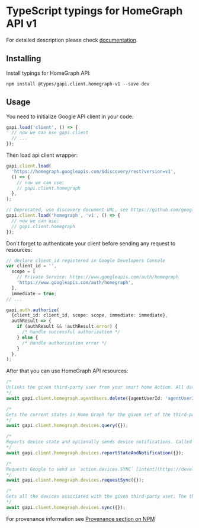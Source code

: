 # TypeScript typings for HomeGraph API v1

For detailed description please check [documentation](https://developers.home.google.com/cloud-to-cloud/get-started).

## Installing

Install typings for HomeGraph API:

```
npm install @types/gapi.client.homegraph-v1 --save-dev
```

## Usage

You need to initialize Google API client in your code:

```typescript
gapi.load('client', () => {
  // now we can use gapi.client
  // ...
});
```

Then load api client wrapper:

```typescript
gapi.client.load(
  'https://homegraph.googleapis.com/$discovery/rest?version=v1',
  () => {
    // now we can use:
    // gapi.client.homegraph
  },
);
```

```typescript
// Deprecated, use discovery document URL, see https://github.com/google/google-api-javascript-client/blob/master/docs/reference.md#----gapiclientloadname----version----callback--
gapi.client.load('homegraph', 'v1', () => {
  // now we can use:
  // gapi.client.homegraph
});
```

Don't forget to authenticate your client before sending any request to resources:

```typescript
// declare client_id registered in Google Developers Console
var client_id = '',
  scope = [
    // Private Service: https://www.googleapis.com/auth/homegraph
    'https://www.googleapis.com/auth/homegraph',
  ],
  immediate = true;
// ...

gapi.auth.authorize(
  {client_id: client_id, scope: scope, immediate: immediate},
  authResult => {
    if (authResult && !authResult.error) {
      /* handle successful authorization */
    } else {
      /* handle authorization error */
    }
  },
);
```

After that you can use HomeGraph API resources: <!-- TODO: make this work for multiple namespaces -->

```typescript
/*
Unlinks the given third-party user from your smart home Action. All data related to this user will be deleted. For more details on how users link their accounts, see [fulfillment and authentication](https://developers.home.google.com/cloud-to-cloud/primer/fulfillment). The third-party user's identity is passed in via the `agent_user_id` (see DeleteAgentUserRequest). This request must be authorized using service account credentials from your Actions console project.
*/
await gapi.client.homegraph.agentUsers.delete({agentUserId: 'agentUserId'});

/*
Gets the current states in Home Graph for the given set of the third-party user's devices. The third-party user's identity is passed in via the `agent_user_id` (see QueryRequest). This request must be authorized using service account credentials from your Actions console project.
*/
await gapi.client.homegraph.devices.query({});

/*
Reports device state and optionally sends device notifications. Called by your smart home Action when the state of a third-party device changes or you need to send a notification about the device. See [Implement Report State](https://developers.home.google.com/cloud-to-cloud/integration/report-state) for more information. This method updates the device state according to its declared [traits](https://developers.home.google.com/cloud-to-cloud/primer/device-types-and-traits). Publishing a new state value outside of these traits will result in an `INVALID_ARGUMENT` error response. The third-party user's identity is passed in via the `agent_user_id` (see ReportStateAndNotificationRequest). This request must be authorized using service account credentials from your Actions console project.
*/
await gapi.client.homegraph.devices.reportStateAndNotification({});

/*
Requests Google to send an `action.devices.SYNC` [intent](https://developers.home.google.com/cloud-to-cloud/intents/sync) to your smart home Action to update device metadata for the given user. The third-party user's identity is passed via the `agent_user_id` (see RequestSyncDevicesRequest). This request must be authorized using service account credentials from your Actions console project.
*/
await gapi.client.homegraph.devices.requestSync({});

/*
Gets all the devices associated with the given third-party user. The third-party user's identity is passed in via the `agent_user_id` (see SyncRequest). This request must be authorized using service account credentials from your Actions console project.
*/
await gapi.client.homegraph.devices.sync({});
```

For provenance information see [Provenance section on NPM](https://www.npmjs.com/package/@maxim_mazurok/gapi.client.homegraph-v1#Provenance:~:text=none-,Provenance,-Built%20and%20signed)
